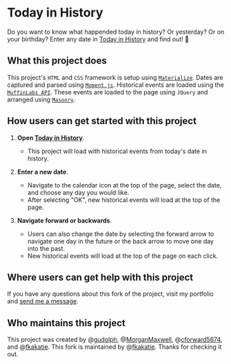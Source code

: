 # Today in History #
Do you want to know what happended today in history? Or yesterday? Or on your birthday? Enter any date in [Today in History](https://fkakatie.github.io/today-in-history/) and find out! :date:

## What this project does ## 
This project's `HTML` and `CSS` framework is setup using [`Materialize`](https://materializecss.com/). Dates are captured and parsed using [`Moment.js`](https://momentjs.com/). Historical events are loaded using the [`MuffinLabs API`](https://history.muffinlabs.com/). These events are loaded to the page using `JQuery` and arranged using [`Masonry`](https://masonry.desandro.com/).  

## How users can get started with this project ## 

1. **Open [Today in History](https://fkakatie.github.io/today-in-history/)**.
    - This project will load with historical events from today's date in history. 

2. **Enter a new date**.
    - Navigate to the calendar icon at the top of the page, select the date, and choose any day you would like.
    - After selecting "OK", new historical events will load at the top of the page.

3. **Navigate forward or backwards**.
    - Users can also change the date by selecting the forward arrow to navigate one day in the future or the back arrow to move one day into the past.  
    - New historical events will load at the top of the page on each click. 

## Where users can get help with this project ##
If you have any questions about this fork of the project, visit my portfolio and [send me a message](https://fkakatie.github.io/contact).

## Who maintains this project ## 
This project was created by @[gudolph](https://github.com/gudolph), @[MorganMaxwell](https://github.com/MorganMaxwell), @[cforward5674](https://github.com/cforward5674), and @[fkakatie](https://github.com/fkakatie). This fork is maintained by @[fkakatie](https://github.com/fkakatie). Thanks for checking it out.
